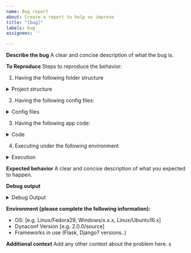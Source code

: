 ```yaml
---
name: Bug report
about: Create a report to help us improve
title: "[bug]"
labels: bug
assignees: ''

---
```


**Describe the bug**
A clear and concise description of what the bug is.

**To Reproduce**
Steps to reproduce the behavior:

1. Having the following folder structure

<!-- Describe or use the command `$ tree -v` and paste below -->

<details>
<summary> Project structure </summary>

```bash

# /path/
# ...../folder/...
# please provide your folder structure here

```
</details>

2. Having the following config files:

<!-- Please adjust if you are using different files and formats! -->

<details>
<summary> Config files </summary>

**/path/.env**
```bash
Your .env content here
```

and

**/path/settings.toml**
```toml
[default]
```

</details>

3. Having the following app code:

<details>
<summary> Code </summary>

**/path/src/app.py**
```python
from dynaconf import settings
...
```

</details>

4. Executing under the following environment

<details>
<summary> Execution </summary>

```bash
# other commands and details?
# virtualenv activation?

$ python /path/src/app.py
```

</details>

**Expected behavior**
A clear and concise description of what you expected to happen.

**Debug output**

<details>
<summary> Debug Output </summary>

```bash

export `DEBUG_LEVEL_FOR_DYNACONF=DEBUG` reproduce your problem and paste the output here

```

</details>

**Environment (please complete the following information):**
 - OS: [e.g. Linux/Fedora29, Windows/x.x.x, Linux/Ubuntu16.x]
 - Dynaconf Version [e.g. 2.0.0/source]
 - Frameworks in use (Flask, Django? versions..)

**Additional context**
Add any other context about the problem here.
s